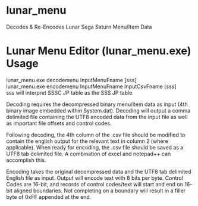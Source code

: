 # lunar_menu
Decodes &amp; Re-Encodes Lunar Sega Saturn Menu/Item Data
  
Lunar Menu Editor (lunar_menu.exe) Usage
========================================     
lunar_menu.exe decodemenu InputMenuFname [sss]      
lunar_menu.exe encodemenu InputMenuFname InputCsvFname [sss]      
   sss will interpret SSSC JP table as the SSS JP table.       
    
Decoding requires the decompressed binary menu/item data as input (4th binary image embedded within System.dat).  Decoding will output a comma delimited file containing the UTF8 encoded data from the input file as well as important file offsets and control codes.  
  
Following decoding, the 4th column of the .csv file should be modified to contain the english output for the relevant text in column 2 (where applicable).  When ready for encoding, the .csv file should be saved as a UTF8 tab delimited file.  A combination of excel and notepad++ can accomplish this.
  
Encoding takes the original decompressed data and the UTF8 tab delimited English file as input.  Output will encode text with 8 bits per byte.  Control Codes are 16-bit, and records of control codes/text will start and end on 16-bit aligned boundaries.  Not completing on a boundary will result in a filler byte of 0xFF appended at the end.  
